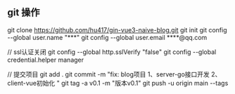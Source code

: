 



## git 操作
git clone https://github.com/hu417/gin-vue3-naive-blog.git
git init
git config --global user.name "***"
git config --global user.email ****@qq.com

// ssl认证关闭
git config --global http.sslVerify "false"
git config --global credential.helper manager

// 提交项目
git add .
git commit -m "fix: blog项目
1、server-go接口开发
2、client-vue初始化
" 
git tag -a v0.1 -m "版本v0.1"
git push -u origin main --tags